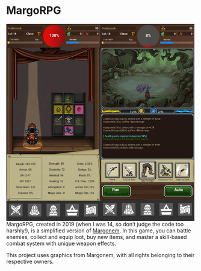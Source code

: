 # MargoRPG

<img align="left" width="250" src="https://github.com/Hubizon/MargoRPG/blob/main/screenshots/ss1.png" alt="Screenshot of the game">
<img align="left" width="250" src="https://github.com/Hubizon/MargoRPG/blob/main/screenshots/ss2.png" alt="Screenshot of the game">

MargoRPG, created in 2019 (when I was 14, so don’t judge the code too harshly!), is a simplified version of [Margonem](https://www.margonem.pl/). In this game, you can battle enemies, collect and equip loot, buy new items, and master a skill-based combat system with unique weapon effects.

This project uses graphics from Margonem, with all rights belonging to their respective owners.
